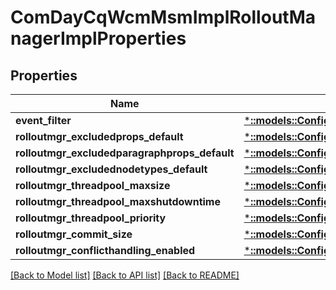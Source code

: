 # ComDayCqWcmMsmImplRolloutManagerImplProperties

## Properties
Name | Type | Description | Notes
------------ | ------------- | ------------- | -------------
**event_filter** | [***::models::ConfigNodePropertyString**](configNodePropertyString.md) |  | [optional] 
**rolloutmgr_excludedprops_default** | [***::models::ConfigNodePropertyArray**](configNodePropertyArray.md) |  | [optional] 
**rolloutmgr_excludedparagraphprops_default** | [***::models::ConfigNodePropertyArray**](configNodePropertyArray.md) |  | [optional] 
**rolloutmgr_excludednodetypes_default** | [***::models::ConfigNodePropertyArray**](configNodePropertyArray.md) |  | [optional] 
**rolloutmgr_threadpool_maxsize** | [***::models::ConfigNodePropertyInteger**](configNodePropertyInteger.md) |  | [optional] 
**rolloutmgr_threadpool_maxshutdowntime** | [***::models::ConfigNodePropertyInteger**](configNodePropertyInteger.md) |  | [optional] 
**rolloutmgr_threadpool_priority** | [***::models::ConfigNodePropertyDropDown**](configNodePropertyDropDown.md) |  | [optional] 
**rolloutmgr_commit_size** | [***::models::ConfigNodePropertyInteger**](configNodePropertyInteger.md) |  | [optional] 
**rolloutmgr_conflicthandling_enabled** | [***::models::ConfigNodePropertyBoolean**](configNodePropertyBoolean.md) |  | [optional] 

[[Back to Model list]](../README.md#documentation-for-models) [[Back to API list]](../README.md#documentation-for-api-endpoints) [[Back to README]](../README.md)



